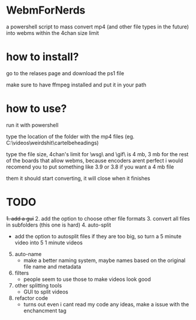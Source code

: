 # WebmForNerds
a powershell script to mass convert mp4 (and other file types in the future) into webms within the 4chan size limit

# how to install?
go to the relases page and download the ps1 file

make sure to have ffmpeg installed and put it in your path

# how to use?
run it with powershell 

type the location of the folder with the mp4 files (eg. C:\videos\weirdshit\cartelbeheadings)

type the file size,
4chan's limit for \wsg\ and \gif\ is 4 mb, 3 mb for the rest of the boards that allow webms, because encoders arent perfect i would recomend you to put something like 3.9 or 3.8 if you want a 4 mb file

them it should start converting, it will close when it finishes

# TODO
~~1. add a gui~~
2. add the option to choose other file formats
3. convert all files in subfolders (this one is hard)
4. auto-split
   - add the option to autosplit files if they are too big, so turn a 5 minute video into 5 1 minute videos
5. auto-name
   - make a better naming system, maybe names based on the original file name and metadata
6. filters
   - people seem to use those to make videos look good
7. other splitting tools
   - GUI to split videos
9. refactor code
   - turns out even i cant read my code
any ideas, make a issue with the enchancment tag

